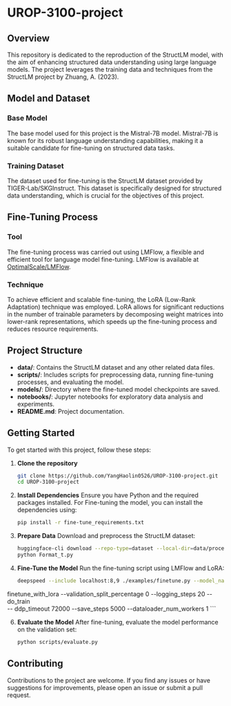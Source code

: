 # UROP-3100-project
## Overview
This repository is dedicated to the reproduction of the StructLM model, with the aim of enhancing structured data understanding using large language models. The project leverages the training data and techniques from the StructLM project by Zhuang, A. (2023).

## Model and Dataset
### Base Model
The base model used for this project is the Mistral-7B model. Mistral-7B is known for its robust language understanding capabilities, making it a suitable candidate for fine-tuning on structured data tasks.

### Training Dataset
The dataset used for fine-tuning is the StructLM dataset provided by TIGER-Lab/SKGInstruct. This dataset is specifically designed for structured data understanding, which is crucial for the objectives of this project.

## Fine-Tuning Process
### Tool
The fine-tuning process was carried out using LMFlow, a flexible and efficient tool for language model fine-tuning. LMFlow is available at [OptimalScale/LMFlow](https://github.com/OptimalScale/LMFlow).

### Technique
To achieve efficient and scalable fine-tuning, the LoRA (Low-Rank Adaptation) technique was employed. LoRA allows for significant reductions in the number of trainable parameters by decomposing weight matrices into lower-rank representations, which speeds up the fine-tuning process and reduces resource requirements.

## Project Structure
- **data/**: Contains the StructLM dataset and any other related data files.
- **scripts/**: Includes scripts for preprocessing data, running fine-tuning processes, and evaluating the model.
- **models/**: Directory where the fine-tuned model checkpoints are saved.
- **notebooks/**: Jupyter notebooks for exploratory data analysis and experiments.
- **README.md**: Project documentation.

## Getting Started
To get started with this project, follow these steps:

1. **Clone the repository**
    ```bash
    git clone https://github.com/YangHaolin0526/UROP-3100-project.git
    cd UROP-3100-project
    ```

2. **Install Dependencies**
    Ensure you have Python and the required packages installed. 
    For Fine-tuning the model, you can install the dependencies using:
    ```bash
    pip install -r fine-tune_requirements.txt
    ```

4. **Prepare Data**
    Download and preprocess the StructLM dataset:
    ```bash
    huggingface-cli download --repo-type=dataset --local-dir=data/processed/ TIGER-Lab/SKGInstruct ./skginstruct_test_file_7b.json
    python Format_t.py
    ```

5. **Fine-Tune the Model**
    Run the fine-tuning script using LMFlow and LoRA:
    ```bash
    deepspeed --include localhost:8,9 ./examples/finetune.py --model_name_or_path mistralai/Mistral-7B-v0.1 --dataset_path data/Struct/train --output_dir output_models/finetuned_Mistral_StructLM --overwrite_output_dir --num_train_epochs 0.01 --learning_rate 1e-4 --block_size 512 --per_device_train_batch_size 1 --use_lora 1 --lora_r 8 --save_aggregated_lora 1 --deepspeed ./configs/ds_config_zero2.json  --fp16 —run_name
finetune_with_lora --validation_split_percentage 0 --logging_steps 20 --do_train     
-- ddp_timeout 72000 --save_steps 5000 --dataloader_num_workers 1
    ```

6. **Evaluate the Model**
    After fine-tuning, evaluate the model performance on the validation set:
    ```bash
    python scripts/evaluate.py
    ```

## Contributing
Contributions to the project are welcome. If you find any issues or have suggestions for improvements, please open an issue or submit a pull request.
